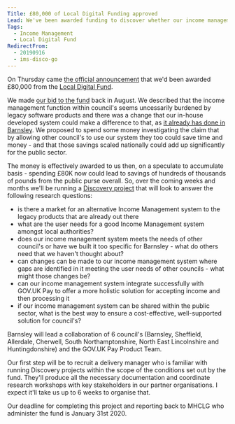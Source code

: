 ```yaml
---
Title: £80,000 of Local Digital Funding approved
Lead: We've been awarded funding to discover whether our income management system could be rolled out nationally!
Tags: 
  - Income Management
  - Local Digital Fund
RedirectFrom:
  - 20190916
  - ims-disco-go
---
```


On Thursday came [the official announcement](https://twitter.com/kingstonrichard/status/1172140492051636224) that we'd been awarded £80,000 from the [Local Digital Fund](https://localdigital.gov.uk/fund/).

We made [our bid to the fund](https://docs.google.com/document/d/1I4EPlTWphcculCRcoeXt-2leX4F8AGTL2XGG9sBE9P4) back in August. We described that the income management function within council's seems uncessarily burdened by legacy software products and there was a change that our in-house developed system could make a difference to that, as [it already has done in Barnsley](/20190102). We proposed to spend some money investigating the claim that by allowing other council's to use our system they too could save time and money - and that those savings scaled nationally could add up significantly for the public sector.

The money is effectively awarded to us then, on a speculate to accumulate basis - spending £80K now could lead to savings of hundreds of thousands of pounds from the public purse overall. So, over the coming weeks and months we'll be running a [Discovery project](https://www.gov.uk/service-manual/agile-delivery/how-the-discovery-phase-works) that will look to answer the following research questions:

* is there a market for an alternative Income Management system to the legacy products that are already out there
* what are the user needs for a good Income Management system amongst local authorities?
* does our income management system meets the needs of other council's or have we built it too specific for Barnsley - what do others need that we haven't thought about?
* can changes can be made to our income management system where gaps are identified in it meeting the user needs of other councils - what might those changes be?
* can our income management system integrate successfully with GOV.UK Pay to offer a more holistic solution for accepting income and then processing it
* if our income management system can be shared within the public sector, what is the best way to ensure a cost-effective, well-supported solution for council's?

Barnsley will lead a collaboration of 6 council's (Barnsley, Sheffield, Allerdale, Cherwell, South Northamptonshire, North East Lincolnshire and Huntingdonshire) and the GOV.UK Pay Product Team.

Our first step will be to recruit a delivery manager who is familiar with running Discovery projects within the scope of the conditions set out by the fund. They'll produce all the necessary documentation and coordinate research workshops with key stakeholders in our partner organisations. I expect it'll take us up to 6 weeks to organise that.

Our deadline for completing this project and reporting back to MHCLG who administer the fund is January 31st 2020.